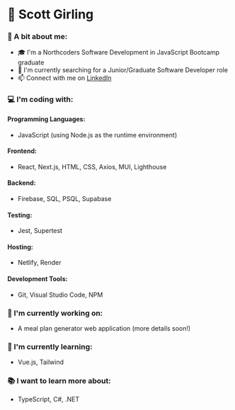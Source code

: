 # :sunrise_over_mountains: Scott Girling

### :man: A bit about me:
- :mortar_board: I'm a Northcoders Software Development in JavaScript Bootcamp graduate
- :mag_right: I'm currently searching for a Junior/Graduate Software Developer role
- :mailbox: Connect with me on [LinkedIn](https://www.linkedin.com/in/scottgirling/)

### :computer: I'm coding with:
#### Programming Languages:
- JavaScript (using Node.js as the runtime environment)

#### Frontend:
- React, Next.js, HTML, CSS, Axios, MUI, Lighthouse

#### Backend:
- Firebase, SQL, PSQL, Supabase

#### Testing:
- Jest, Supertest

#### Hosting:
- Netlify, Render

#### Development Tools:
- Git, Visual Studio Code, NPM

### :construction_worker: I'm currently working on:
- A meal plan generator web application (more details soon!)

### :rocket: I'm currently learning:
- Vue.js, Tailwind

### :books: I want to learn more about:
- TypeScript, C#, .NET
